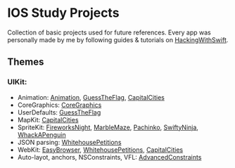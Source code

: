 # IOS Study Projects
Collection of basic projects used for future references.
Every app was personally made by me by following guides & tutorials on [HackingWithSwift](https://www.hackingwithswift.com).

## Themes
### UIKit:

- Animation: [Animation](UIKit/Animation), [GuessTheFlag](UIKit/GuessTheFlag(UIKit)), [CapitalCities](UIKit/CapitalCities)
- CoreGraphics: [CoreGraphics](UIKit/CoreGraphics)
- UserDefaults: [GuessTheFlag](UIKit/GuessTheFlag(UIKit))
- MapKit: [CapitalCities](UIKit/CapitalCities)
- SpriteKit: [FireworksNight](UIKit/FireworksNight), [MarbleMaze](UIKit/MarbleMaze), [Pachinko](UIKit/Pachinko), [SwiftyNinja](UIKit/SwiftyNinja), [WhackAPenguin](UIKit/WackAPenguin)
- JSON parsing: [WhitehousePetitions](UIKit/WhitehosePetitions)
- WebKit: [EasyBrowser](UIKit/EasyBrower), [WhitehousePetitions](UIKit/WhitehosePetitions), [CapitalCities](UIKit/CapitalCities)
- Auto-layot, anchors, NSConstraints, VFL: [AdvancedConstraints](UIKit/AdvancedConstraints)

